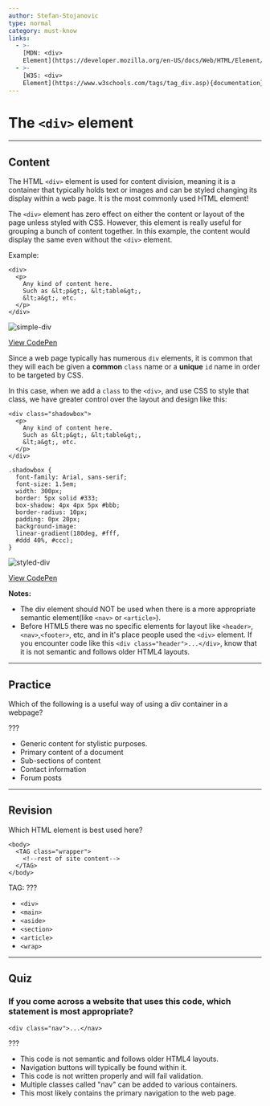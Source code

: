 ```yaml
---
author: Stefan-Stojanovic
type: normal
category: must-know
links:
  - >-
    [MDN: <div>
    Element](https://developer.mozilla.org/en-US/docs/Web/HTML/Element/div){documentation}
  - >-
    [W3S: <div>
    Element](https://www.w3schools.com/tags/tag_div.asp){documentation}
---
```


# The `<div>` element


---

## Content

The HTML `<div>` element is used for content division, meaning it is a container that typically holds text or images and can be styled changing its display within a web page. It is the most commonly used HTML element!

The `<div>` element has zero effect on either the content or layout of the page unless styled with CSS. However, this element is really useful for grouping a bunch of content together. In this example, the content would display the same even without the `<div>`  element.

Example:

```plain-text
<div>
  <p>
    Any kind of content here.
    Such as &lt;p&gt;, &lt;table&gt;,
    &lt;a&gt;, etc.
  </p>
</div>
```

![simple-div](https://img.enkipro.com/607d22240f2ba26d3a9397d8f472a44e.png)

[View CodePen](https://codepen.io/enkidevs/pen/QxzYyV)

Since a web page typically has numerous `div` elements, it is common that they will each be given a **common** `class` name or a **unique** `id` name in order to be targeted by CSS.

In this case, when we add a `class` to the `<div>`, and use CSS to style that class, we have greater control over the layout and design like this:

```plain-text
<div class="shadowbox">
  <p>
    Any kind of content here.
    Such as &lt;p&gt;, &lt;table&gt;,
    &lt;a&gt;, etc.
  </p>
</div>
```

```plain-text
.shadowbox {
  font-family: Arial, sans-serif;
  font-size: 1.5em;
  width: 300px;
  border: 5px solid #333;
  box-shadow: 4px 4px 5px #bbb;
  border-radius: 10px;
  padding: 0px 20px;
  background-image:
  linear-gradient(180deg, #fff,
  #ddd 40%, #ccc);
}

```

![styled-div](https://img.enkipro.com/88f226f07047d93fa86a1564b0e2f9b6.png)

[View CodePen](https://codepen.io/enkidevs/pen/WyLPxg)

**Notes:**

- The div element should NOT be used when there is a more appropriate semantic element(like `<nav>` or `<article>`).
- Before HTML5 there was no specific elements for layout like `<header>`,`<nav>`,`<footer>`, etc, and in it's place people used the `<div>` element. If you encounter code like this `<div class="header">...</div>`, know that it is not semantic and follows older HTML4 layouts.


---

## Practice

Which of the following is a useful way of using a div container in a webpage?

???

- Generic content for stylistic purposes.
- Primary content of a document
- Sub-sections of content
- Contact information
- Forum posts


---

## Revision

Which HTML element is best used here?

```plain-text
<body>
  <TAG class="wrapper">
    <!--rest of site content-->
  </TAG>
</body>
```

TAG: ???

- `<div>`
- `<main>`
- `<aside>`
- `<section>`
- `<article>`
- `<wrap>`


---

## Quiz

### If you come across a website that uses this code, which statement is most appropriate?


```plain-text
<div class="nav">...</nav>
```

???

- This code is not semantic and follows older HTML4 layouts.
- Navigation buttons will typically be found within it.
- This code is not written properly and will fail validation.
- Multiple classes called "nav" can be added to various containers.
- This most likely contains the primary navigation to the web page.
 
